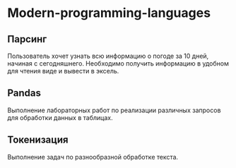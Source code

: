 # Modern-programming-languages

## Парсинг
Пользователь хочет узнать всю информацию о погоде за 10 дней, начиная с сегодняшнего. Необходимо получить информацию в удобном для чтения виде и вывести в эксель.

## Pandas
Выполнение лабораторных работ по реализации различных запросов для обработки данных в таблицах.

## Токенизация
Выполнение задач по разнообразной обработке текста.
